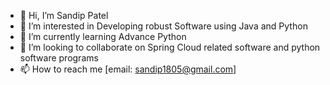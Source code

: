 - 👋 Hi, I’m Sandip Patel
- 👀 I’m interested in Developing robust Software using Java and Python
- 🌱 I’m currently learning Advance Python
- 💞️ I’m looking to collaborate on Spring Cloud related software and python software programs
- 📫 How to reach me [email: sandip1805@gmail.com]

<!---
sandip1805/sandip1805 is a ✨ special ✨ repository because its `README.md` (this file) appears on your GitHub profile.
You can click the Preview link to take a look at your changes.
--->
